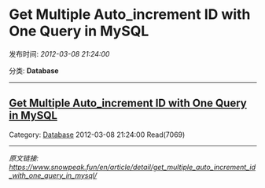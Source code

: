 # Get Multiple Auto_increment ID with One Query in MySQL

发布时间: *2012-03-08 21:24:00*

分类: __Database__

---------

## [Get Multiple Auto_increment ID with One Query in MySQL](/en/article/detail/get_multiple_auto_increment_id_with_one_query_in_mysql/)

Category: [Database](/en/article/category/database/) 2012-03-08 21:24:00 Read(7069)


---
*原文链接: https://www.snowpeak.fun/en/article/detail/get_multiple_auto_increment_id_with_one_query_in_mysql/*

